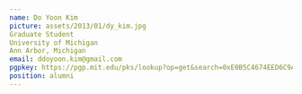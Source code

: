 ```yaml
---
name: Do Yoon Kim
picture: assets/2013/01/dy_kim.jpg  
Graduate Student  
University of Michigan  
Ann Arbor, Michigan  
email: ddoyoon.kim@gmail.com  
pgpkey: https://pgp.mit.edu/pks/lookup?op=get&search=0xE0B5C4674EED6C9A
position: alumni
---
```

